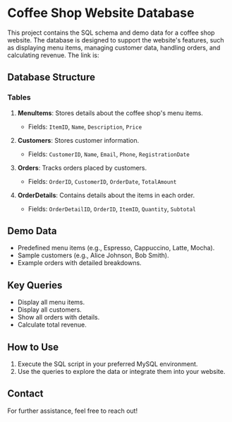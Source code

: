 # Coffee Shop Website Database

This project contains the SQL schema and demo data for a coffee shop website. The database is designed to support the website's features, such as displaying menu items, managing customer data, handling orders, and calculating revenue.
The link is: 
## Database Structure

### Tables
1. **MenuItems**: Stores details about the coffee shop's menu items.
   - Fields: `ItemID`, `Name`, `Description`, `Price`

2. **Customers**: Stores customer information.
   - Fields: `CustomerID`, `Name`, `Email`, `Phone`, `RegistrationDate`

3. **Orders**: Tracks orders placed by customers.
   - Fields: `OrderID`, `CustomerID`, `OrderDate`, `TotalAmount`

4. **OrderDetails**: Contains details about the items in each order.
   - Fields: `OrderDetailID`, `OrderID`, `ItemID`, `Quantity`, `Subtotal`

## Demo Data
- Predefined menu items (e.g., Espresso, Cappuccino, Latte, Mocha).
- Sample customers (e.g., Alice Johnson, Bob Smith).
- Example orders with detailed breakdowns.

## Key Queries
- Display all menu items.
- Display all customers.
- Show all orders with details.
- Calculate total revenue.

## How to Use
1. Execute the SQL script in your preferred MySQL environment.
2. Use the queries to explore the data or integrate them into your website.

## Contact
For further assistance, feel free to reach out!
